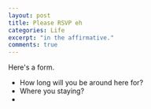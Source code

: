 ```yaml
---
layout: post
title: Please RSVP eh
categories: Life
excerpt: "in the affirmative."
comments: true
---
```


Here's a form.

 * How long will you be around here for?
 * Where you staying?
 * 
